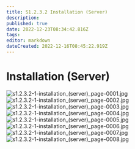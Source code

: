 ```yaml
---
title: S1.2.3.2	Installation (Server)
description: 
published: true
date: 2022-12-23T08:34:42.816Z
tags: 
editor: markdown
dateCreated: 2022-12-16T08:45:22.919Z
---
```


# Installation (Server)
![s1.2.3.2-1-installation_(server)_page-0001.jpg](/s1232/s1.2.3.2-1-installation_(server)_page-0001.jpg)
![s1.2.3.2-1-installation_(server)_page-0002.jpg](/s1232/s1.2.3.2-1-installation_(server)_page-0002.jpg)
![s1.2.3.2-1-installation_(server)_page-0003.jpg](/s1232/s1.2.3.2-1-installation_(server)_page-0003.jpg)
![s1.2.3.2-1-installation_(server)_page-0004.jpg](/s1232/s1.2.3.2-1-installation_(server)_page-0004.jpg)
![s1.2.3.2-1-installation_(server)_page-0005.jpg](/s1232/s1.2.3.2-1-installation_(server)_page-0005.jpg)
![s1.2.3.2-1-installation_(server)_page-0006.jpg](/s1232/s1.2.3.2-1-installation_(server)_page-0006.jpg)
![s1.2.3.2-1-installation_(server)_page-0007.jpg](/s1232/s1.2.3.2-1-installation_(server)_page-0007.jpg)
![s1.2.3.2-1-installation_(server)_page-0008.jpg](/s1232/s1.2.3.2-1-installation_(server)_page-0008.jpg)

